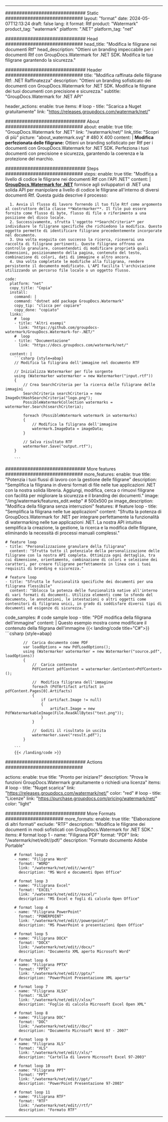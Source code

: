 
---
############################# Static ############################
layout: "format"
date:  2024-05-07T12:13:24
draft: false
lang: it
format: Rtf
product: "Watermark"
product_tag: "watermark"
platform: ".NET"
platform_tag: "net"

############################# Head ############################
head_title: "Modifica le filigrane nei documenti Rtf"
head_description: "Ottieni un branding impeccabile per i documenti Rtf con GroupDocs.Watermark for .NET SDK. Modifica le tue filigrane garantendo la sicurezza."

############################# Header ############################
title: "Modifica raffinata delle filigrane Rtf: .NET Raffinatezza" 
description: "Ottieni un branding sofisticato dei documenti con GroupDocs.Watermark for .NET SDK. Modifica le filigrane dei tuoi documenti con precisione e sicurezza."
subtitle: "GroupDocs.Watermark for .NET API" 

header_actions:
  enable: true
  items:
    #  loop
    - title: "Scarica a Nuget gratuitamente"
      link: "https://releases.groupdocs.com/watermark/net/"
      
############################# About ############################
about:
    enable: true
    title: "GroupDocs.Watermark for .NET"
    link: "/watermark/net/"
    link_title: "Scopri di più"
    picture: "about_watermark.svg" # 480 X 400
    content: |
       **Modifica perfezionata delle filigrane:** Ottieni un branding sofisticato per Rtf per i documenti con GroupDocs.Watermark for .NET SDK. Perfeziona i tuoi documenti con precisione e sicurezza, garantendo la coerenza e la protezione del marchio.

############################# Steps ############################
steps:
    enable: true
    title: "Modifica a livello di codice le filigrane nei documenti Rtf con l'API .NET"
    content: |
      **[GroupDocs.Watermark for .NET](https://products.groupdocs.com/watermark/net/)** fornisce agli sviluppatori di .NET una solida API per manipolare a livello di codice le filigrane all'interno di diversi documenti Rtf. Questa guida descrive il processo:
      
      1. Avvia il flusso di lavoro fornendo il tuo file Rtf come argomento al costruttore della classe **Watermarker**. Il file può essere fornito come flusso di byte, flusso di file o riferimento a una posizione del disco locale.
      2. Successivamente, sfrutta l'oggetto **SearchCriteria** per individuare le filigrane specifiche che richiedono la modifica. Questo oggetto permette di identificare filigrane precedentemente incorporate nel documento.
      3. Una volta eseguita con successo la ricerca, riceverai una raccolta di filigrane pertinenti. Queste filigrane offrono un controllo granulare, consentendoti di modificare proprietà quali dimensioni, posizionamento della pagina, contenuto del testo, combinazione di colori, dati di immagine e altro ancora.
      4. Una volta completate le modifiche alla filigrana, rendere persistente il documento modificato. L'API facilita l'archiviazione utilizzando un percorso file locale o un oggetto flusso.
   
    code:
      platform: "net"
      copy_title: "Copia"
      install:
        command: |
        command: "dotnet add package GroupDocs.Watermark"
        copy_tip: "clicca per copiare"
        copy_done: "copiato"
      links:
        #  loop
        - title: "Altri esempi"
          link: "https://github.com/groupdocs-watermark/GroupDocs.Watermark-for-.NET/"
        #  loop
        - title: "Documentazione"
          link: "https://docs.groupdocs.com/watermark/net/"
          
      content: |
        ```csharp {style=abap}
        // Modifica la filigrana dell'immagine nel documento RTF

        // Inizializza Watermarker per file sorgente
        using (Watermarker watermarker = new Watermarker("input.rtf"))
        {
            // Crea SearchCriteria per la ricerca delle filigrane delle immagini
            SearchCriteria searchCriteria = new ImageDctHashSearchCriteria("logo.png");
            PossibleWatermarkCollection watermarks = watermarker.Search(searchCriteria);

            foreach (PossibleWatermark watermark in watermarks)
            {
                // Modifica la filigrana dell'immagine
                watermark.ImageData = imageData;
            }

            // Salva risultato RTF
            watermarker.Save("output.rtf");
        }
        
        ```     

############################# More features ############################
more_features:
  enable: true
  title: "Potenzia i tuoi flussi di lavoro con la gestione delle filigrane"
  description: "Semplifica la filigrana in diversi formati di file nelle tue applicazioni .NET con la nostra solida libreria. Aggiungi, modifica, cerca o rimuovi filigrane con facilità per migliorare la sicurezza e il branding dei documenti."
  image: "/img/watermark/features_edit.webp" # 500x500 px
  image_description: "Modifica della filigrana senza interruzioni"
  features:
    # feature loop
    - title: "Semplifica la filigrana nelle tue applicazioni"
      content: "Sfrutta la potenza di GroupDocs.Watermark for .NET per integrare perfettamente la funzionalità di watermarking nelle tue applicazioni .NET. La nostra API intuitiva semplifica la creazione, la gestione, la ricerca e la modifica delle filigrane, eliminando la necessità di processi manuali complessi."

    # feature loop
    - title: "Personalizzazione granulare della filigrana"
      content: "Sfrutta tutto il potenziale della personalizzazione delle filigrane con la nostra API completa. Ottimizza ogni dettaglio, tra cui dimensione, orientamento, combinazione di colori e selezione dei caratteri, per creare filigrane perfettamente in linea con i tuoi requisiti di branding e sicurezza."

    # feature loop
    - title: "Sfrutta le funzionalità specifiche dei documenti per una filigrana flessibile"
      content: "Sblocca la potenza delle funzionalità native all'interno di vari formati di documenti. Utilizza elementi come lo sfondo del documento, le annotazioni, le intestazioni o altri oggetti come contenitori di filigrana unici, in grado di soddisfare diversi tipi di documenti ed esigenze di sicurezza."
      
  code_samples:
    # code sample loop
    - title: "PDF modifica della filigrana dell'immagine"
      content: |
        Questo esempio mostra come modificare il contenuto della filigrana dell'immagine
        {{< landing/code title="C#">}}
        ```csharp {style=abap}
        
            //  Carica documento come PDF
            var loadOptions = new PdfLoadOptions();
            using (Watermarker watermarker = new Watermarker("source.pdf", loadOptions))
            {
                //  Carica contenuto
                PdfContent pdfContent = watermarker.GetContent<PdfContent>();

                //  Modifica filigrana dell'immagine
                foreach (PdfArtifact artifact in pdfContent.Pages[0].Artifacts)
                {
                    if (artifact.Image != null)
                    {
                        artifact.Image = new PdfWatermarkableImage(File.ReadAllBytes("test.png"));
                    }
                }

                //  Goditi il risultato in uscita
                watermarker.save("result.pdf");
            }

        ```
        {{< /landing/code >}}


############################# Actions ############################

actions:
  enable: true
  title: "Pronto per iniziare?"
  description: "Prova le funzioni GroupDocs.Watermark gratuitamente o richiedi una licenza"
  items:
    #  loop
    - title: "Nuget scarica"
      link: "https://releases.groupdocs.com/watermark/net/"
      color: "red"
        #  loop
    - title: "Licenze"
      link: "https://purchase.groupdocs.com/pricing/watermark/net/"
      color: "light"


############################# More Formats #####################
more_formats:
    enable: true
    title: "Elaborazione di altri formati"
    exclude: "RTF"
    description: "Modifica le filigrane dei documenti in modi sofisticati con GroupDocs.Watermark for .NET SDK."
    items: 
        # format loop 1
        - name: "Filigrana PDF"
          format: "PDF"
          link: "/watermark/net/edit//pdf/"
          description: "Formato documento Adobe Portable"

        # format loop 2
        - name: "Filigrana Word"
          format: "WORD"
          link: "/watermark/net/edit//word/"
          description: "MS Word e documenti Open Office"
          
        # format loop 3
        - name: "Filigrana Excel"
          format: "EXCEL"
          link: "/watermark/net/edit//excel/"
          description: "MS Excel e fogli di calcolo Open Office"

        # format loop 4
        - name: "Filigrana PowerPoint"
          format: "POWERPOINT"
          link: "/watermark/net/edit//powerpoint/"
          description: "MS PowerPoint e presentazioni Open Office"

        # format loop 5
        - name: "Filigrana DOCX"
          format: "DOCX"
          link: "/watermark/net/edit//docx/"
          description: "Documento XML aperto Microsoft Word"
          
        # format loop 6
        - name: "Filigrana PPTX"
          format: "PPTX"
          link: "/watermark/net/edit//pptx/"
          description: "PowerPoint Presentazione XML aperta"
          
        # format loop 7
        - name: "Filigrana XLSX"
          format: "XLSX"
          link: "/watermark/net/edit//xlsx/"
          description: "Foglio di calcolo Microsoft Excel Open XML"

        # format loop 8
        - name: "Filigrana DOC"
          format: "DOC"
          link: "/watermark/net/edit//doc/"
          description: "Documento Microsoft Word 97 - 2007"

        # format loop 9
        - name: "Filigrana XLS"
          format: "XLS"
          link: "/watermark/net/edit//xls/"
          description: "Cartella di lavoro Microsoft Excel 97-2003"

        # format loop 10
        - name: "Filigrana PPT"
          format: "PPT"
          link: "/watermark/net/edit//ppt/"
          description: "PowerPoint Presentazione 97-2003"

        # format loop 11
        - name: "Filigrana RTF"
          format: "RTF"
          link: "/watermark/net/edit//rtf/"
          description: "Formato RTF"

---